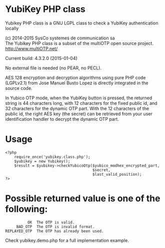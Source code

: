 YubiKey PHP class
=================

Yubikey PHP class is a GNU LGPL class to check a YubiKey authentication locally

(c) 2014-2015 SysCo systemes de communication sa  
The Yubikey PHP class is a subset of the multiOTP open source project.  
http://www.multiOTP.net/

Current build: 4.3.2.0 (2015-01-04)

No external file is needed (no PEAR, no PECL).

AES 128 encryption and decryption algorithms using pure PHP code (LGPLv2.1)
from Jose Manuel Busto Lopez is directly integrated in the source code.

In Yubico OTP mode, when the YubiKey button is pressed, the returned
string is 44 characters long, with 12 characters for the fixed public id,
and 32 characters for the dynamic OTP part. With the 12 characters of the
public id, the right AES key (the secret) can be retrieved from your user
identification handler to decrypt the dynamic OTP part.


# Usage

    <?php
        require_once('yubikey.class.php');
        $yubikey = new Yubikey();
        $result = $yubikey->checkYubicoOtp($yubico_modhex_encrypted_part,
                                           $secret,
                                           $last_valid_position);
    ?>


# Possible returned value is one of the following:  
    
              OK  The OTP is valid.
         BAD_OTP  The OTP is invalid format.
    REPLAYED_OTP  The OTP has already been used.

  Check yubikey.demo.php for a full implementation example.
